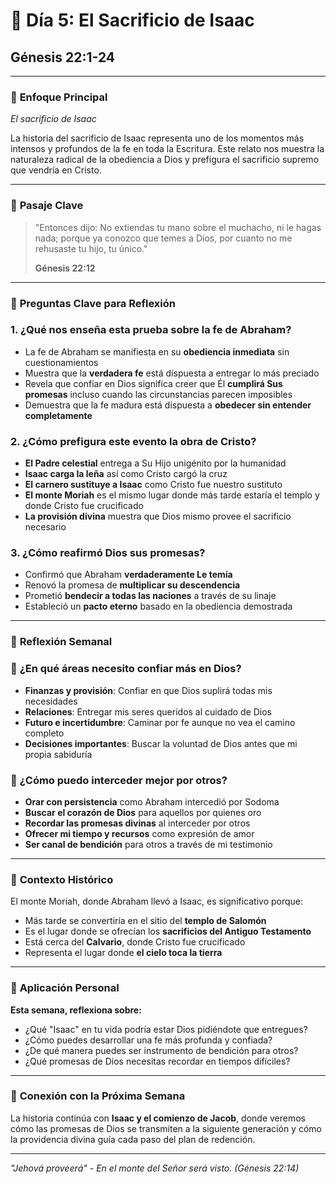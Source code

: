 # 📖 Día 5: El Sacrificio de Isaac

## Génesis 22:1-24

---

### 🎯 **Enfoque Principal**

*El sacrificio de Isaac*

La historia del sacrificio de Isaac representa uno de los momentos más intensos y profundos de la fe en toda la Escritura. Este relato nos muestra la naturaleza radical de la obediencia a Dios y prefigura el sacrificio supremo que vendría en Cristo.

---

### 📝 **Pasaje Clave**

> "Entonces dijo: No extiendas tu mano sobre el muchacho, ni le hagas nada; porque ya conozco que temes a Dios, por cuanto no me rehusaste tu hijo, tu único."
> 
> 
> **Génesis 22:12**
> 

---

### 🤔 **Preguntas Clave para Reflexión**

### 1. **¿Qué nos enseña esta prueba sobre la fe de Abraham?**

- La fe de Abraham se manifiesta en su **obediencia inmediata** sin cuestionamientos
- Muestra que la **verdadera fe** está dispuesta a entregar lo más preciado
- Revela que confiar en Dios significa creer que Él **cumplirá Sus promesas** incluso cuando las circunstancias parecen imposibles
- Demuestra que la fe madura está dispuesta a **obedecer sin entender completamente**

### 2. **¿Cómo prefigura este evento la obra de Cristo?**

- **El Padre celestial** entrega a Su Hijo unigénito por la humanidad
- **Isaac carga la leña** así como Cristo cargó la cruz
- **El carnero sustituye a Isaac** como Cristo fue nuestro sustituto
- **El monte Moriah** es el mismo lugar donde más tarde estaría el templo y donde Cristo fue crucificado
- **La provisión divina** muestra que Dios mismo provee el sacrificio necesario

### 3. **¿Cómo reafirmó Dios sus promesas?**

- Confirmó que Abraham **verdaderamente Le temía**
- Renovó la promesa de **multiplicar su descendencia**
- Prometió **bendecir a todas las naciones** a través de su linaje
- Estableció un **pacto eterno** basado en la obediencia demostrada

---

### 💭 **Reflexión Semanal**

### 🙏 **¿En qué áreas necesito confiar más en Dios?**

- **Finanzas y provisión**: Confiar en que Dios suplirá todas mis necesidades
- **Relaciones**: Entregar mis seres queridos al cuidado de Dios
- **Futuro e incertidumbre**: Caminar por fe aunque no vea el camino completo
- **Decisiones importantes**: Buscar la voluntad de Dios antes que mi propia sabiduría

### 🤝 **¿Cómo puedo interceder mejor por otros?**

- **Orar con persistencia** como Abraham intercedió por Sodoma
- **Buscar el corazón de Dios** para aquellos por quienes oro
- **Recordar las promesas divinas** al interceder por otros
- **Ofrecer mi tiempo y recursos** como expresión de amor
- **Ser canal de bendición** para otros a través de mi testimonio

---

### 📖 **Contexto Histórico**

El monte Moriah, donde Abraham llevó a Isaac, es significativo porque:

- Más tarde se convertiría en el sitio del **templo de Salomón**
- Es el lugar donde se ofrecían los **sacrificios del Antiguo Testamento**
- Está cerca del **Calvario**, donde Cristo fue crucificado
- Representa el lugar donde **el cielo toca la tierra**

---

### 🌟 **Aplicación Personal**

**Esta semana, reflexiona sobre:**

- ¿Qué "Isaac" en tu vida podría estar Dios pidiéndote que entregues?
- ¿Cómo puedes desarrollar una fe más profunda y confiada?
- ¿De qué manera puedes ser instrumento de bendición para otros?
- ¿Qué promesas de Dios necesitas recordar en tiempos difíciles?

---

### 🔗 **Conexión con la Próxima Semana**

La historia continúa con **Isaac y el comienzo de Jacob**, donde veremos cómo las promesas de Dios se transmiten a la siguiente generación y cómo la providencia divina guía cada paso del plan de redención.

---

*"Jehová proveerá" - En el monte del Señor será visto.* *(Génesis 22:14)*